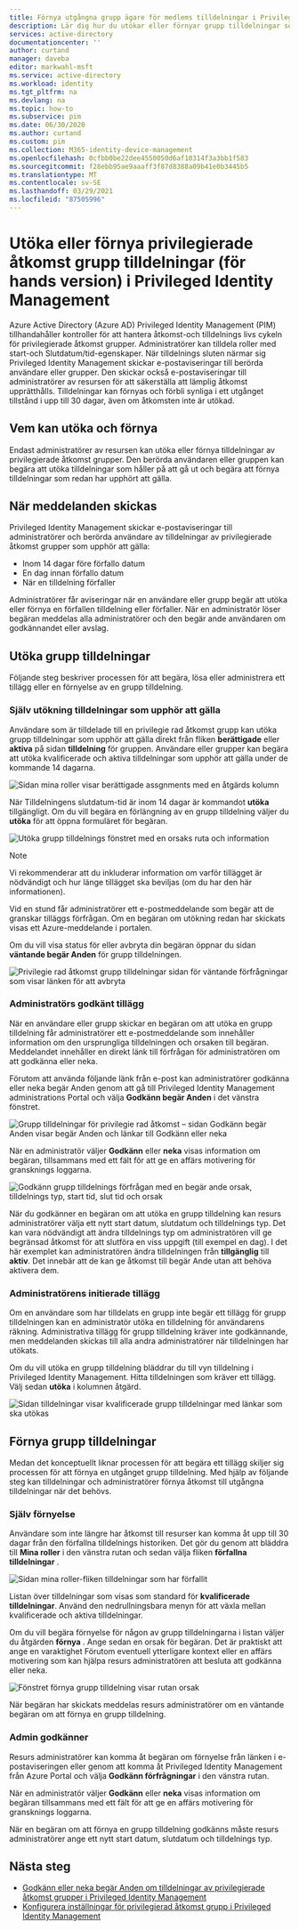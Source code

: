 ```yaml
---
title: Förnya utgångna grupp ägare för medlems tilldelningar i Privileged Identity Management-Azure AD | Microsoft Docs
description: Lär dig hur du utökar eller förnyar grupp tilldelningar som kan tilldelas av roller i Azure AD Privileged Identity Management (PIM).
services: active-directory
documentationcenter: ''
author: curtand
manager: daveba
editor: markwahl-msft
ms.service: active-directory
ms.workload: identity
ms.tgt_pltfrm: na
ms.devlang: na
ms.topic: how-to
ms.subservice: pim
ms.date: 06/30/2020
ms.author: curtand
ms.custom: pim
ms.collection: M365-identity-device-management
ms.openlocfilehash: 0cfbb0be22dee4550050d6af10314f3a3bb1f583
ms.sourcegitcommit: f28ebb95ae9aaaff3f87d8388a09b41e0b3445b5
ms.translationtype: MT
ms.contentlocale: sv-SE
ms.lasthandoff: 03/29/2021
ms.locfileid: "87505996"
---
```

# <a name="extend-or-renew-privileged-access-group-assignments-preview-in-privileged-identity-management"></a>Utöka eller förnya privilegierade åtkomst grupp tilldelningar (för hands version) i Privileged Identity Management

Azure Active Directory (Azure AD) Privileged Identity Management (PIM) tillhandahåller kontroller för att hantera åtkomst-och tilldelnings livs cykeln för privilegierade åtkomst grupper. Administratörer kan tilldela roller med start-och Slutdatum/tid-egenskaper. När tilldelnings sluten närmar sig Privileged Identity Management skickar e-postaviseringar till berörda användare eller grupper. Den skickar också e-postaviseringar till administratörer av resursen för att säkerställa att lämplig åtkomst upprätthålls. Tilldelningar kan förnyas och förbli synliga i ett utgånget tillstånd i upp till 30 dagar, även om åtkomsten inte är utökad.

## <a name="who-can-extend-and-renew"></a>Vem kan utöka och förnya

Endast administratörer av resursen kan utöka eller förnya tilldelningar av privilegierade åtkomst grupper. Den berörda användaren eller gruppen kan begära att utöka tilldelningar som håller på att gå ut och begära att förnya tilldelningar som redan har upphört att gälla.

## <a name="when-notifications-are-sent"></a>När meddelanden skickas

Privileged Identity Management skickar e-postaviseringar till administratörer och berörda användare av tilldelningar av privilegierade åtkomst grupper som upphör att gälla:

- Inom 14 dagar före förfallo datum
- En dag innan förfallo datum
- När en tilldelning förfaller

Administratörer får aviseringar när en användare eller grupp begär att utöka eller förnya en förfallen tilldelning eller förfaller. När en administratör löser begäran meddelas alla administratörer och den begär ande användaren om godkännandet eller avslag.

## <a name="extend-group-assignments"></a>Utöka grupp tilldelningar

Följande steg beskriver processen för att begära, lösa eller administrera ett tillägg eller en förnyelse av en grupp tilldelning.

### <a name="self-extend-expiring-assignments"></a>Själv utökning tilldelningar som upphör att gälla

Användare som är tilldelade till en privilegie rad åtkomst grupp kan utöka grupp tilldelningar som upphör att gälla direkt från fliken **berättigade** eller **aktiva** på sidan **tilldelning** för gruppen. Användare eller grupper kan begära att utöka kvalificerade och aktiva tilldelningar som upphör att gälla under de kommande 14 dagarna.

![Sidan mina roller visar berättigade assgnments med en åtgärds kolumn](media/groups-renew-extend/self-extend-group-assignment.png)

När Tilldelningens slutdatum-tid är inom 14 dagar är kommandot **utöka** tillgängligt. Om du vill begära en förlängning av en grupp tilldelning väljer du **utöka** för att öppna formuläret för begäran.

![Utöka grupp tilldelnings fönstret med en orsaks ruta och information](media/groups-renew-extend/extend-request-details-group-assignment.png)

>[!NOTE]
>Vi rekommenderar att du inkluderar information om varför tillägget är nödvändigt och hur länge tillägget ska beviljas (om du har den här informationen).

Vid en stund får administratörer ett e-postmeddelande som begär att de granskar tilläggs förfrågan. Om en begäran om utökning redan har skickats visas ett Azure-meddelande i portalen.

Om du vill visa status för eller avbryta din begäran öppnar du sidan **väntande begär Anden** för grupp tilldelningen.

![Privilegie rad åtkomst grupp tilldelningar sidan för väntande förfrågningar som visar länken för att avbryta](media/groups-renew-extend/group-assignment-extend-cancel-request.png)

### <a name="admin-approved-extension"></a>Administratörs godkänt tillägg

När en användare eller grupp skickar en begäran om att utöka en grupp tilldelning får administratörer ett e-postmeddelande som innehåller information om den ursprungliga tilldelningen och orsaken till begäran. Meddelandet innehåller en direkt länk till förfrågan för administratören om att godkänna eller neka.

Förutom att använda följande länk från e-post kan administratörer godkänna eller neka begär Anden genom att gå till Privileged Identity Management administrations Portal och välja **Godkänn begär Anden** i det vänstra fönstret.

![Grupp tilldelningar för privilegie rad åtkomst – sidan Godkänn begär Anden visar begär Anden och länkar till Godkänn eller neka](media/groups-renew-extend/group-assignment-extend-admin-approve.png)

När en administratör väljer **Godkänn** eller **neka** visas information om begäran, tillsammans med ett fält för att ge en affärs motivering för gransknings loggarna.

![Godkänn grupp tilldelnings förfrågan med en begär ande orsak, tilldelnings typ, start tid, slut tid och orsak](media/groups-renew-extend/group-assignment-extend-admin-approve-reason.png)

När du godkänner en begäran om att utöka en grupp tilldelning kan resurs administratörer välja ett nytt start datum, slutdatum och tilldelnings typ. Det kan vara nödvändigt att ändra tilldelnings typ om administratören vill ge begränsad åtkomst för att slutföra en viss uppgift (till exempel en dag). I det här exemplet kan administratören ändra tilldelningen från **tillgänglig** till **aktiv**. Det innebär att de kan ge åtkomst till begär Ande utan att behöva aktivera dem.

### <a name="admin-initiated-extension"></a>Administratörens initierade tillägg

Om en användare som har tilldelats en grupp inte begär ett tillägg för grupp tilldelningen kan en administratör utöka en tilldelning för användarens räkning. Administrativa tillägg för grupp tilldelning kräver inte godkännande, men meddelanden skickas till alla andra administratörer när tilldelningen har utökats.

Om du vill utöka en grupp tilldelning bläddrar du till vyn tilldelning i Privileged Identity Management. Hitta tilldelningen som kräver ett tillägg. Välj sedan **utöka** i kolumnen åtgärd.

![Sidan tilldelningar visar kvalificerade grupp tilldelningar med länkar som ska utökas](media/groups-renew-extend/group-assignment-extend-admin-approve.png)

## <a name="renew-group-assignments"></a>Förnya grupp tilldelningar

Medan det konceptuellt liknar processen för att begära ett tillägg skiljer sig processen för att förnya en utgånget grupp tilldelning. Med hjälp av följande steg kan tilldelningar och administratörer förnya åtkomst till utgångna tilldelningar när det behövs.

### <a name="self-renew"></a>Själv förnyelse

Användare som inte längre har åtkomst till resurser kan komma åt upp till 30 dagar från den förfallna tilldelnings historiken. Det gör du genom att bläddra till **Mina roller** i den vänstra rutan och sedan välja fliken **förfallna tilldelningar** .

![Sidan mina roller-fliken tilldelningar som har förfallit](media/groups-renew-extend/groups-renew-from-my-roles.png)

Listan över tilldelningar som visas som standard för **kvalificerade tilldelningar**. Använd den nedrullningsbara menyn för att växla mellan kvalificerade och aktiva tilldelningar.

Om du vill begära förnyelse för någon av grupp tilldelningarna i listan väljer du åtgärden **förnya** . Ange sedan en orsak för begäran. Det är praktiskt att ange en varaktighet Förutom eventuell ytterligare kontext eller en affärs motivering som kan hjälpa resurs administratören att besluta att godkänna eller neka.

![Fönstret förnya grupp tilldelning visar rutan orsak](media/groups-renew-extend/groups-renew-request-form.png)

När begäran har skickats meddelas resurs administratörer om en väntande begäran om att förnya en grupp tilldelning.

### <a name="admin-approves"></a>Admin godkänner

Resurs administratörer kan komma åt begäran om förnyelse från länken i e-postaviseringen eller genom att komma åt Privileged Identity Management från Azure Portal och välja **Godkänn förfrågningar** i den vänstra rutan.

När en administratör väljer **Godkänn** eller **neka** visas information om begäran tillsammans med ett fält för att ge en affärs motivering för gransknings loggarna.

När en begäran om att förnya en grupp tilldelning godkänns måste resurs administratörer ange ett nytt start datum, slutdatum och tilldelnings typ.

## <a name="next-steps"></a>Nästa steg

- [Godkänn eller neka begär Anden om tilldelningar av privilegierade åtkomst grupper i Privileged Identity Management](groups-approval-workflow.md)
- [Konfigurera inställningar för privilegierad åtkomst grupp i Privileged Identity Management](groups-role-settings.md)
